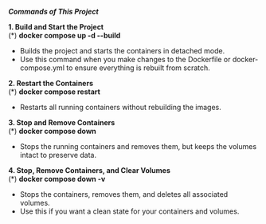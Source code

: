 
*********************************Commands of This Project*********************************  

**1. Build and Start the Project**  
(*) **docker compose up -d --build**  
- Builds the project and starts the containers in detached mode.  
- Use this command when you make changes to the Dockerfile or docker-compose.yml to ensure everything is rebuilt from scratch.  


**2. Restart the Containers**  
(*) **docker compose restart**  
- Restarts all running containers without rebuilding the images.  


**3. Stop and Remove Containers**  
(*) **docker compose down**  
- Stops the running containers and removes them, but keeps the volumes intact to preserve data.  


**4. Stop, Remove Containers, and Clear Volumes**  
(*) **docker compose down -v**  
- Stops the containers, removes them, and deletes all associated volumes.  
- Use this if you want a clean state for your containers and volumes.  